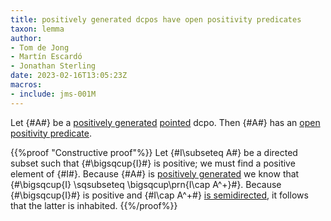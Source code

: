 ```yaml
---
title: positively generated dcpos have open positivity predicates
taxon: lemma
author: 
- Tom de Jong
- Martín Escardó
- Jonathan Sterling
date: 2023-02-16T13:05:23Z
macros: 
- include: jms-001M
---
```


Let {#A#} be a [positively generated](jms-0023) [pointed](jms-001S) dcpo. Then {#A#} has an [open positivity predicate](jms-0022).

{{%proof "Constructive proof"%}}
Let {#I\subseteq A#} be a directed subset such that {#\bigsqcup{I}#} is positive; we must find a positive element of {#I#}. Because {#A#} is [positively generated](jms-0023) we know that {#\bigsqcup{I} \sqsubseteq \bigsqcup\prn{I\cap A^+}#}. Because {#\bigsqcup{I}#} is positive and {#I\cap A^+#} [is semidirected](jms-0028), it follows that the latter is inhabited. 
{{%/proof%}}
